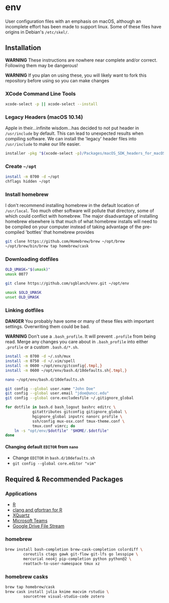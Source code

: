 # env

User configuration files with an emphasis on macOS, although an incomplete effort has been made to support linux.  Some of these files have origins in Debian's `/etc/skel/`.

## Installation

**WARNING** These instructions are nowhere near complete and/or correct.  Following them may be dangerous!

**WARNING** If you plan on using these, you will likely want to fork this repository before using so you can make changes

### XCode Command Line Tools

```bash
xcode-select -p || xcode-select --install 
```

### Legacy Headers (macOS 10.14)

Apple in their...infinite wisdom...has decided to not put header in `/usr/include` by default.  This can lead to unexpected results when compiling software.  We can install the 'legacy' header files into `/usr/include` to make our life easier.

```bash
installer -pkg "$(xcode-select -p)/Packages/macOS_SDK_headers_for_macOS_10.14.pkg" -target /
```

### Create `~/opt`

```bash
install -m 0700 -d ~/opt
chflags hidden ~/opt
```

### Install homebrew

I don't recommend installing homebrew in the default location of `/usr/local`.  Too much other software will pollute that directory, some of which could conflict with homebrew.  The major disadvantage of installing homebrew elsewhere is that much of what homebrew installs will need to be compiled on your computer instead of taking advantage of the pre-compiled 'bottles' that homebrew provides

```bash
git clone https://github.com/Homebrew/brew ~/opt/brew
~/opt/brew/bin/brew tap homebrew/cask
```

### Downloading dotfiles

```bash
OLD_UMASK="$(umask)"
umask 0077

git clone https://github.com/sgblanch/env.git ~/opt/env

umask $OLD_UMASK
unset OLD_UMASK
```

### Linking dotfiles

**DANGER** You probably have some or many of these files with important settings.  Overwriting them could be bad.

**WARNING** Don't use a `.bash_profile`.  It will prevent `.profile` from being read.  Merge any changes you care about in `.bash_profile` into either `.profile` or a custom `.bash.d/*.sh`.

```bash
install -m 0700 -d ~/.ssh/mux
install -m 0750 -d ~/.vim/spell
install -m 0600 ~/opt/env/gitconfig{.tmpl,}
install -m 0600 ~/opt/env/bash.d/10defaults.sh{.tmpl,}

nano ~/opt/env/bash.d/10defaults.sh

git config --global user.name "John Doe"
git config --global user.email "jdoe@uncc.edu"
git config --global core.excludesfile ~/.gitignore_global

for dotfile in bash.d bash_logout bashrc editrc \
            gitattributes gitconfig gitignore_global \
            hgignore_global inputrc nanorc profile \
            ssh/config mux-osx.conf tmux-theme.conf \
            tmux.conf vimrc; do
    ln -s "opt/env/$dotfile" "$HOME/.$dotfile"
done
```

#### Changing default `EDITOR` from `nano`

* Change `EDITOR` in `bash.d/10defaults.sh`
* `git config --global core.editor "vim"`

## Required & Recommended Packages

### Applications


* [R](https://cloud.r-project.org/bin/macosx/)
* [clang and gfortran for R](https://cloud.r-project.org/bin/macosx/tools/)
* [XQuartz](https://www.xquartz.org/)
* [Microsoft Teams](https://teams.microsoft.com/downloads)
* [Google Drive File Stream](https://dl.google.com/drive-file-stream/GoogleDriveFileStream.dmg)

### homebrew

```bash
brew install bash-completion brew-cask-completion colordiff \
        coreutils ctags gawk git-flow git-lfs go lesspipe \
        mercurial neo4j pip-completion python python@2 \
        reattach-to-user-namespace tmux xz
```

### homebrew casks

```bash
brew tap homebrew/cask
brew cask install julia knime macvim rstudio \
        sourcetree visual-studio-code zotero
```